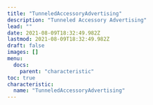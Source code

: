 ```yaml
---
title: "TunneledAccessoryAdvertising"
description: "Tunneled Accessory Advertising"
lead: ""
date: 2021-08-09T18:32:49.982Z
lastmod: 2021-08-09T18:32:49.982Z
draft: false
images: []
menu:
  docs:
    parent: "characteristic"
toc: true
characteristic:
  name: "TunneledAccessoryAdvertising"
---
```

